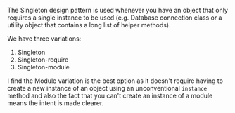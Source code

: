 The Singleton design pattern is used whenever you have an object that only requires a single instance to be used (e.g. Database connection class or a utility object that contains a long list of helper methods).

We have three variations:

1. Singleton
2. Singleton-require
3. Singleton-module

I find the Module variation is the best option as it doesn't require having to create a new instance of an object using an unconventional `instance` method and also the fact that you can't create an instance of a module means the intent is made clearer.
